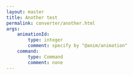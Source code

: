 ```yaml
---
layout: master
title: Another test
permalink: converter/another.html
args:
    animationId:
		type: integer
		comment: specify by "@anim/animation"
	command:
		type: Command
		comment: none
---
```


